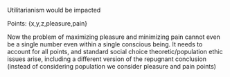 

Utilitarianism would be impacted

Points:
{x,y,z,pleasure,pain}

Now the problem of maximizing pleasure and minimizing pain cannot even be a single number even within a single conscious being. It needs to account for all points, and standard social choice theoretic/population ethic issues arise, including a different version of the repugnant conclusion (instead of considering population we consider pleasure and pain points)

